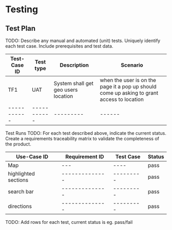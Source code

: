 # Testing

## Test Plan
TODO: Describe any manual and automated (unit) tests. Uniquely identify each test case. Include prerequisites and test data.

| Test-Case ID | Test type | Description | Scenario |
| ----------- | -----------| ---------   | ------   |
| TF1 | UAT| System shall get geo users location  | when the user is on the page it a pop up should come up asking to grant access to location  |
| ----------- | -----------| ---------   | ------   |




Test Runs
TODO: For each test described above, indicate the current status. 
Create a requirements traceability matrix to validate the completeness of the product.

| Use-Case ID | Requirement ID | Test Case | Status |
| ----------- | -------------- | --------- | ------ |
| Map | --- | ---- | pass |
| highlighted sections | -------------- | --------- | pass |
| search bar | -------------- | --------- | pass |
| directions | -------------- | --------- | pass |

TODO: Add rows for each test, current status is eg. pass/fail
